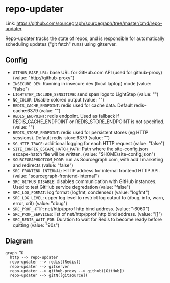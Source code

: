 # repo-updater

Link: https://github.com/sourcegraph/sourcegraph/tree/master/cmd/repo-updater

Repo-updater tracks the state of repos, and is responsible for automatically scheduling updates ("git fetch" runs) using gitserver.

## Config

- `GITHUB_BASE_URL`: base URL for GitHub.com API (used for github-proxy) (value: "http://github-proxy")
- `INSECURE_DEV`: Running in insecure dev (local laptop) mode (value: "false")
- `LIGHTSTEP_INCLUDE_SENSITIVE`: send span logs to LightStep (value: "")
- `NO_COLOR`: Disable colored output (value: "")
- `REDIS_CACHE_ENDPOINT`: redis used for cache data. Default redis-cache:6379 (value: "")
- `REDIS_ENDPOINT`: redis endpoint. Used as fallback if REDIS_CACHE_ENDPOINT or REDIS_STORE_ENDPOINT is not specified. (value: "")
- `REDIS_STORE_ENDPOINT`: redis used for persistent stores (eg HTTP sessions). Default redis-store:6379 (value: "")
- `SG_HTTP_TRACE`: additional logging for each HTTP request (value: "false")
- `SITE_CONFIG_ESCAPE_HATCH_PATH`: Path where the site-config.json escape-hatch file will be written. (value: "\$HOME/site-config.json")
- `SOURCEGRAPHDOTCOM_MODE`: run as Sourcegraph.com, with add'l marketing and redirects (value: "false")
- `SRC_FRONTEND_INTERNAL`: HTTP address for internal frontend HTTP API. (value: "sourcegraph-frontend-internal")
- `SRC_GITHUB_DISABLE`: disables communication with GitHub instances. Used to test GitHub service degredation (value: "false")
- `SRC_LOG_FORMAT`: log format (logfmt, condensed) (value: "logfmt")
- `SRC_LOG_LEVEL`: upper log level to restrict log output to (dbug, info, warn, error, crit) (value: "dbug")
- `SRC_PROF_HTTP`: net/http/pprof http bind address. (value: ":6060")
- `SRC_PROF_SERVICES`: list of net/http/pprof http bind address. (value: "[]")
- `SRC_REDIS_WAIT_FOR`: Duration to wait for Redis to become ready before quitting (value: "90s")

## Diagram

```mermaid
graph TD
  http --> repo-updater
  repo-updater --> redis[(Redis)]
  repo-updater --> gitserver
  repo-updater --> github-proxy --> github([GitHub])
  repo-updater --> gitN([gitsource])
```

